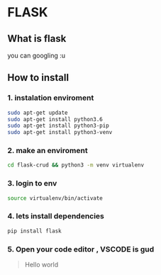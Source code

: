 # FLASK

## What is flask

you can googling :u

## How to install

### 1. instalation enviroment
``` bash
sudo apt-get update
sudo apt-get install python3.6
sudo apt-get install python3-pip
sudo apt-get install python3-venv
```
### 2. make an enviroment
``` bash
cd flask-crud && python3 -m venv virtualenv
```

### 3. login to env 
``` bash
source virtualenv/bin/activate
```

### 4. lets install dependencies
``` bash 
pip install flask
```

### 5. Open your code editor , VSCODE is gud

> Hello world